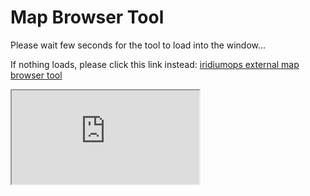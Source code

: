 # Map Browser Tool

Please wait few seconds for the tool to load into the window...

If nothing loads, please click this link instead: <a href="https://iridiumops.000webhostapp.com/map/">iridiumops external map browser tool</a>

<iframe src="https://iridiumops.000webhostapp.com/map/" id="iframe" class="iframe_full" style="" allow="clipboard-write self https://iridiumops.000webhostapp.com/map/">Iframe page failed to load. Please open the page directly <a href="https://iridiumops.000webhostapp.com/map/">iridiumops external map browser tool</a></iframe>